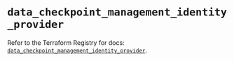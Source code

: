 # `data_checkpoint_management_identity_provider`

Refer to the Terraform Registry for docs: [`data_checkpoint_management_identity_provider`](https://registry.terraform.io/providers/checkpointsw/checkpoint/2.11.0/docs/data-sources/management_identity_provider).
